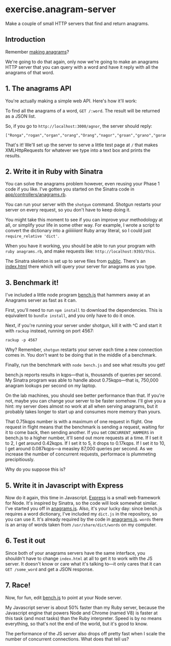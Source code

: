 # exercise.anagram-server
Make a couple of small HTTP servers that find and return anagrams.

## Introduction ##

Remember [making anagrams](https://github.com/nyc-squirrels-2015/anagrams-2-generating-anagrams-challenge)?

We're going to do that again, only now we're going to make an anagrams HTTP
server that you can query with a word and have it reply with all the anagrams
of that word.

## 1. The anagrams API ##

You're actually making a simple web API. Here's how it'll work:

To find all the anagrams of a word, `GET /:word`. The result will be returned
as a JSON list.

So, if you go to `http://localhost:3000/agnor`, the server should reply:

    ["Ronga","rogan","organ","orang","Orang","nagor","groan","grano","goran","argon","angor"]

That's it! We'll set up the server to serve a little test page at `/` that
makes XMLHttpRequests for whatever we type into a text box and prints the
results.

## 2. Write it in Ruby with Sinatra ##

You can solve the anagrams problem however, even reusing your Phase 1 code if
you like. I've gotten you started on the Sinatra code in
[app/controllers/anagrams.rb](app/controllers/anagrams.rb).

You can run your server with the `shotgun` command. Shotgun restarts
your server on every request, so you don't have to keep doing it.

You might take this moment to see if you can improve your methodology at all,
or simplify your life in some other way. For example, I wrote a script to
convert the dictionary into a *giiiiiiiant* Ruby array literal, so I could just
`require_relative 'dict'`.

When you have it working, you should be able to run your program with `ruby anagrams.rb`,
and make requests like: `http://localhost:9393/this`.

The Sinatra skeleton is set up to serve files from [public](public). There's an
[index.html](index.html) there which will query your server for anagrams as you type.

## 3. Benchmark it! ##

I've included a little node program [bench.js](bench.js) that hammers away at
an Anagrams server as fast as it can.

First, you'll need to run `npm install` to download the
dependencies. This is equivalent to `bundle install`, and you only
have to do it once.

Next, if you're running your server under shotgun, kill it with ^C and start
it with `rackup` instead, running on port 4567:

    rackup -p 4567

Why? Remember, `shotgun` restarts your server each time a new
connection comes in. You don't want to be doing that in the middle of
a benchmark.

Finally, run the benchmark with `node bench.js` and see what results
you get!

bench.js reports results in kqps—that is, thousands of queries per second. My
Sinatra program was able to handle about 0.75kqps—that is, 750,000 anagram
lookups per second on my laptop.

On the lab machines, you should see better performance than that. If you're
not, maybe you can change your server to be faster somehow. I'll give you a
hint: my server does almost no work at all when serving anagrams, but it
probably takes longer to start up and consumes more memory than yours.

That 0.75kqps number is with a maximum of one request in flight. One request
in flight means that the benchmark is sending a request, waiting for it to
come back, then sending another. If you set `CONCURRENT_HAMMERS` in bench.js
to a higher number, it'll send out more requests at a time. If I set it to 2,
I get around 0.42kqps. If I set it to 5, it drops to 0.17kqps. If I set it to
10, I get around 0.087kqps—a measley 87,000 queries per second. As we increase
the number of concurrent requests, performace is plummeting precipitiously.

Why do you suppose this is?

## 5. Write it in Javascript with Express ##

Now do it again, this time in Javascript. [Express](http://expressjs.com/) is
a small web framework for Node. It's inspired by Sinatra, so the code will
look somewhat similar. I've started you off in [anagrams.js](anagrams.js).
Also, it's your lucky day: since bench.js requires a word dictionary, I've
included my `dict.js` in the repository, so you can use it. It's already
required by the code in [anagrams.js](anagrams.js). `words` there is an array
of words taken from `/usr/share/dict/words` on my computer.

## 6. Test it out ##

Since both of your anagrams servers have the same interface, you shouldn't
have to change `index.html` at all to get it to work with the JS server. It
doesn't know or care what it's talking to—it only cares that it can `GET /some_word`
and get a JSON response.

## 7. Race! ##

Now, for fun, edit [bench.js](bench.js) to point at your Node server.

My Javascript server is about 50% faster than my Ruby server, because the
Javascript engine that powers Node and Chrome (named V8) is faster at this
task (and most tasks) than the Ruby interpreter. Speed is by no means
everything, so that's not the end of the world, but it's good to know.

The performance of the JS server also drops off pretty fast when I scale the
number of concurrent connections. What does that tell us?
